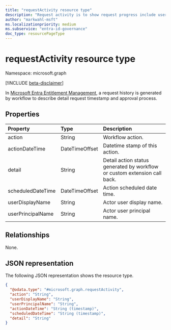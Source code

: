 ```yaml
---
title: "requestActivity resource type"
description: "Request activity is to show request progress include user request, approval information."
author: "markwahl-msft"
ms.localizationpriority: medium
ms.subservice: "entra-id-governance"
doc_type: resourcePageType
---
```


# requestActivity resource type

Namespace: microsoft.graph

[!INCLUDE [beta-disclaimer](../../includes/beta-disclaimer.md)]

In [Microsoft Entra Entitlement Management](entitlementmanagement-overview.md), a request history is generated by workflow to describe detail request timestamp and approval process.

## Properties
|Property|Type|Description|
|:---|:---|:---|
|action|String|Workflow action.|
|actionDateTime|DateTimeOffset|Datetime stamp of this action.|
|detail|String|Detail action status generated by workflow or custom extension call back.|
|scheduledDateTime|DateTimeOffset|Action scheduled date time.|
|userDisplayName|String| Actor user display name.|
|userPrincipalName|String| Actor user principal name.|

## Relationships
None.

## JSON representation
The following JSON representation shows the resource type.
<!-- {
  "blockType": "resource",
  "@odata.type": "microsoft.graph.requestActivity"
}
-->
``` json
{
  "@odata.type": "#microsoft.graph.requestActivity",
  "action": "String",
  "userDisplayName": "String",
  "userPrincipalName": "String",
  "actionDateTime": "String (timestamp)",
  "scheduledDateTime": "String (timestamp)",
  "detail": "String"
}
```

